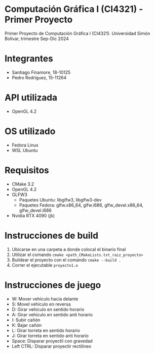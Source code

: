 # Computación Gráfica I (CI4321) - Primer Proyecto
Primer Proyecto de Computación Gráfica I (CI4321). Universidad Simón Bolívar, trimestre Sep-Dic 2024

# Integrantes
- Santiago Finamore, 18-10125
- Pedro Rodríguez, 15-11264

# API utilizada
- OpenGL 4.2

# OS utilizado
- Fedora Linux
- WSL Ubuntu

# Requisitos
- CMake 3.2
- OpenGL 4.2
- GLFW3
  - Paquetes Ubuntu: libglfw3, libglfw3-dev
  - Paquetes Fedora: glfw.x86_64, glfw.i686, glfw_devel.x86_64, glfw_devel.i686
- Nvidia RTX 4090 (jk)

# Instrucciones de build
1. Ubicarse en una carpeta a donde colocal el binario final
2. Utilizar el comando ```cmake <path_CMakeLists.txt_raiz_proyecto>```
3. Buildear el proyecto con el comando ```cmake --build .```
4. Correr el ejecutable ```proyecto1.o```

# Instrucciones de juego
- W: Mover vehículo hacia delante
- S: Movel vehículo en reversa
- D: Girar vehículo en sentido horario
- A: Girar vehículo en sentido anti horario
- I: Subir cañón
- K: Bajar cañón
- L: Girar torreta en sentido horario
- J: Girar torreta en sentido anti horario
- Space: Disparar proyectil con gravedad
- Left CTRL: Disparar proyectir rectilineo
